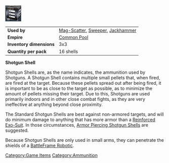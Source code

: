 ![](images/Shotgunshell.jpg "Shotgunshell.jpg")

|                          |                                                                                                                    |
| ------------------------ | ------------------------------------------------------------------------------------------------------------------ |
| **Used by**              | [Mag-Scatter](Mag-Scatter.md), [Sweeper](Sweeper.md), [Jackhammer](Jackhammer.md) |
| **Empire**               | [Common Pool](Common_Pool.md)                                                                           |
| **Inventory dimensions** | 3x3                                                                                                                |
| **Quantity per pack**    | 16 shells                                                                                                          |

**Shotgun Shell**

Shotgun Shells are, as the name indicates, the ammunition used by
Shotguns. A Shotgun Shell contains multiple small pellets that, when
fired, are fired at the target. Because these pellets spread out after
being fired, it is important to be as close to the target as possible,
as to minimize the amount of pellets missing their target. Due to this,
Shotguns are used primarily indoors and in other close combat fights, as
they are very ineffective at anything beyond close proximity.

The Standard Shotgun Shells are best against non-armored targets, and
will do minimum damage to anything that has more armor than a
[Reinforced Exo-Suit](Reinforced_Exo-Suit.md). In those
circumstances, [Armor Piercing Shotgun
Shells](Armor_Piercing_Shotgun_Shell.md) are suggested.

Because Shotgun Shells are only used in small arms, they can penetrate
the shields of a [BattleFrame Robotic](BattleFrame_Robotics.md).

[Category:Game Items](Category:Game_Items.md)
[Category:Ammunition](Category:Ammunition.md)
